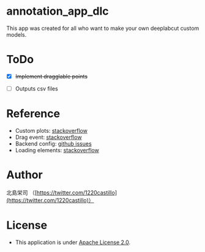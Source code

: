 # annotation_app_dlc
This app was created for all who want to make your own deeplabcut custom models.


# ToDo
- [x] ~~Implement dragglable points~~
- [ ] Outputs csv files


# Reference
- Custom plots: [stackoverflow](https://stackoverflow.com/questions/22052532/matplotlib-python-clickable-points)
- Drag event: [stackoverflow](https://stackoverflow.com/questions/55758473/how-to-fix-problem-with-uncaught-error-unknown-type-dragstart/55758597)
- Backend config: [github issues](https://github.com/matplotlib/matplotlib/issues/14304/)
- Loading elements: [stackoverflow](https://stackoverflow.com/questions/42260524/array-length-is-zero-but-the-array-has-elements-in-it)


# Author
北島栄司 （[https://twitter.com/1220castillo](https://twitter.com/1220castillo)）


# License
- This application is under [Apache License 2.0](https://github.com/ai-coach-eiji/annotation_app_dlc/blob/main/LICENSE).
